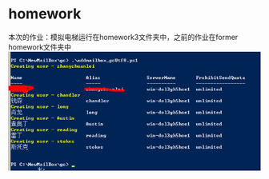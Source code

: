 # homework
本次的作业：模拟电梯运行在homework3文件夹中，之前的作业在former homework文件夹中
![image](https://github.com/lexsaints/powershell/blob/master/IMG/ps2.png)

